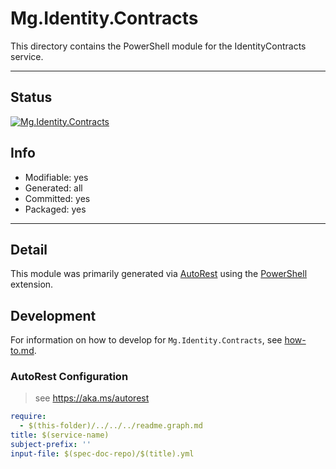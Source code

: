 <!-- region Generated -->
# Mg.Identity.Contracts
This directory contains the PowerShell module for the IdentityContracts service.

---
## Status
[![Mg.Identity.Contracts](https://img.shields.io/powershellgallery/v/Mg.Identity.Contracts.svg?style=flat-square&label=Mg.Identity.Contracts "Mg.Identity.Contracts")](https://www.powershellgallery.com/packages/Mg.Identity.Contracts/)

## Info
- Modifiable: yes
- Generated: all
- Committed: yes
- Packaged: yes

---
## Detail
This module was primarily generated via [AutoRest](https://github.com/Azure/autorest) using the [PowerShell](https://github.com/Azure/autorest.powershell) extension.

## Development
For information on how to develop for `Mg.Identity.Contracts`, see [how-to.md](how-to.md).
<!-- endregion -->

### AutoRest Configuration

> see https://aka.ms/autorest

``` yaml
require:
  - $(this-folder)/../../../readme.graph.md
title: $(service-name)
subject-prefix: ''
input-file: $(spec-doc-repo)/$(title).yml
```
